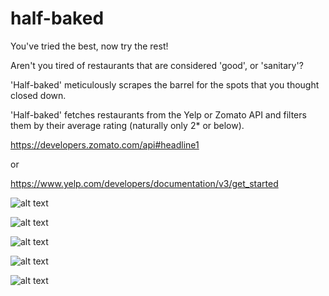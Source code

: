 # half-baked

You've tried the best, now try the rest!

Aren't you tired of restaurants that are considered 'good', or 'sanitary'?

'Half-baked' meticulously scrapes the barrel for the spots that you thought closed down. 

'Half-baked' fetches restaurants from the Yelp or Zomato API and filters them by their average rating (naturally only 2* or below).

https://developers.zomato.com/api#headline1

or

https://www.yelp.com/developers/documentation/v3/get_started


![alt text](https://i.imgur.com/zSq35ZP.jpg)

![alt text](https://i.imgur.com/toorIXe.jpg)

![alt text](https://i.imgur.com/yo2DOU1.jpg)

![alt text](https://i.imgur.com/gPcem58.jpg)

![alt text](https://i.imgur.com/jGTWQ64.jpg)

